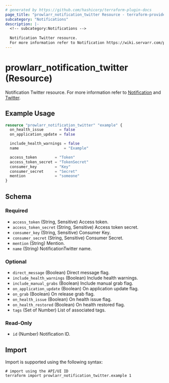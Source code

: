 ```yaml
---
# generated by https://github.com/hashicorp/terraform-plugin-docs
page_title: "prowlarr_notification_twitter Resource - terraform-provider-prowlarr"
subcategory: "Notifications"
description: |-
  <!-- subcategory:Notifications -->
  
  Notification Twitter resource.
  For more information refer to Notification https://wiki.servarr.com/prowlarr/settings#connect and Twitter https://wiki.servarr.com/prowlarr/supported#twitter.
---
```


# prowlarr_notification_twitter (Resource)

<!-- subcategory:Notifications -->
Notification Twitter resource.
For more information refer to [Notification](https://wiki.servarr.com/prowlarr/settings#connect) and [Twitter](https://wiki.servarr.com/prowlarr/supported#twitter).

## Example Usage

```terraform
resource "prowlarr_notification_twitter" "example" {
  on_health_issue       = false
  on_application_update = false

  include_health_warnings = false
  name                    = "Example"

  access_token        = "Token"
  access_token_secret = "TokenSecret"
  consumer_key        = "Key"
  consumer_secret     = "Secret"
  mention             = "someone"
}
```

<!-- schema generated by tfplugindocs -->
## Schema

### Required

- `access_token` (String, Sensitive) Access token.
- `access_token_secret` (String, Sensitive) Access token secret.
- `consumer_key` (String, Sensitive) Consumer Key.
- `consumer_secret` (String, Sensitive) Consumer Secret.
- `mention` (String) Mention.
- `name` (String) NotificationTwitter name.

### Optional

- `direct_message` (Boolean) Direct message flag.
- `include_health_warnings` (Boolean) Include health warnings.
- `include_manual_grabs` (Boolean) Include manual grab flag.
- `on_application_update` (Boolean) On application update flag.
- `on_grab` (Boolean) On release grab flag.
- `on_health_issue` (Boolean) On health issue flag.
- `on_health_restored` (Boolean) On health restored flag.
- `tags` (Set of Number) List of associated tags.

### Read-Only

- `id` (Number) Notification ID.

## Import

Import is supported using the following syntax:

```shell
# import using the API/UI ID
terraform import prowlarr_notification_twitter.example 1
```
